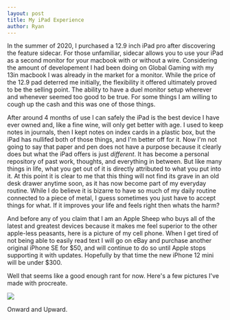 ```yaml
---
layout: post
title: My iPad Experience
author: Ryan
---
```

In the summer of 2020, I purchased a 12.9 inch iPad pro after discovering the feature sidecar. For those unfamiliar, sidecar allows you to use your iPad as a second monitor for your macbook with or without a wire. Considering the amount of developement I had been doing on Global Gaming with my 13in macbook I was already in the market for a monitor. While the price of the 12.9 pad deterred me initially, the flexibility it offered ultimately proved to be the selling point. The ability to have a duel monitor setup wherever and whenever seemed too good to be true. For some things I am willing to cough up the cash and this was one of those things. 

After around 4 months of use I can safely the iPad is the best device I have ever owned and, like a fine wine, will only get better with age. I used to keep notes in journals, then I kept notes on index cards in a plastic box, but the iPad has nullifed both of those things, and I'm better off for it. Now I'm not going to say that paper and pen does not have a purpose because it clearly does but what the iPad offers is just *different*. It has become a personal repository of past work, thoughts, and everything in between. But like many things in life, what you get out of it is directly attributed to what you put into it. At this point it is clear to me that this thing will not find its grave in an old desk drawer anytime soon, as it has now become part of my everyday routine. While I do believe it is bizarre to have so much of my daily routine connected to a piece of metal, I guess sometimes you just have to accept things for what. If it improves your life and feels right then whats the harm?

 And before any of you claim that I am an Apple Sheep who buys all of the latest and greatest devices because it makes me feel superior to the other apple-less peasants, here is a picture of my cell phone. When I get tired of not being able to easily read text I will go on eBay and purchase another original iPhone SE for $50, and will continue to do so until Apple stops supporting it with updates. Hopefully by that time the new iPhone 12 mini will be under $300.

Well that seems like a good enough rant for now. Here's a few pictures I've made with procreate.

<img src="https://previews.dropbox.com/p/thumb/AA8hEh1wyu287Zg7rJ_JpbysR0S5OkNq5f8Fd5IxLdeZdUElrBfs8Ri0jOZPKNZ_Ia69qSDp1fDGXugLHgaN6G0o95bf6l07TdGoeFBBQYq6x8Oalrr33LwGxloooZLg1hQNfN2bqGrjAN5GDaLcOZ8IgtM04Ah6SH_4L5-B2cNIwfW70PB6XeFOtMh6HIRCFrXWcm1ZKzbziCS78zmC_tvGF_W67MKcyq2iSINMn17ZuNCkMCNIffiPo5U-IxTylzBeMO9ljHeVj3f78DmJSR-AvRskU6ba5HIrChD449KcZ_QgFJX1OszIrfmRBZAyoQ2uzItB1C8gkMExVdB_JjnTrE2mChCuW5HIBZsBjo73gQ/p.png?size=256x256&size_mode=2"/>


Onward and Upward.


